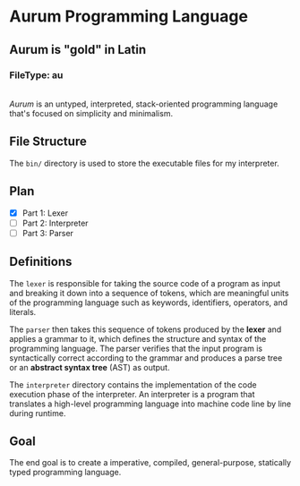 # Aurum Programming Language

## Aurum is "gold" in Latin

### FileType: au

\
*Aurum* is an untyped, interpreted, stack-oriented programming language that's focused on simplicity and minimalism.

## File Structure

The `bin/` directory is used to store the executable files for my interpreter.

## Plan

- [x] Part 1: Lexer
- [ ] Part 2: Interpreter 
- [ ] Part 3: Parser

## Definitions

The `lexer` is responsible for taking the source code of a program as input and breaking it down into a sequence of tokens, which are meaningful units of the programming language such as keywords, identifiers, operators, and literals.

The `parser` then takes this sequence of tokens produced by the **lexer** and applies a grammar to it, which defines the structure and syntax of the programming language. The parser verifies that the input program is syntactically correct according to the grammar and produces a parse tree or an **abstract syntax tree** (AST) as output.

The `interpreter` directory contains the implementation of the code execution phase of the interpreter. An interpreter is a program that translates a high-level programming language into machine code line by line during runtime.

## Goal

The end goal is to create a imperative, compiled, general-purpose, statically typed programming language. 

